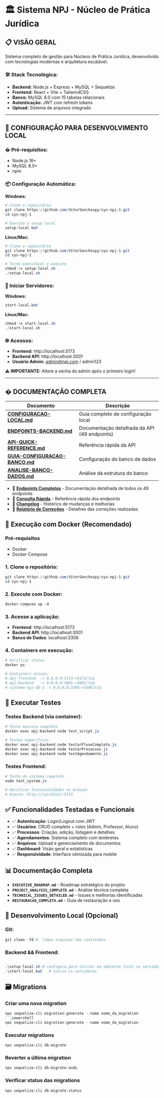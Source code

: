 # 🏛️ Sistema NPJ - Núcleo de Prática Jurídica

## 📋 **VISÃO GERAL**

Sistema completo de gestão para Núcleos de Prática Jurídica, desenvolvido com tecnologias modernas e arquitetura escalável.

### **🛠️ Stack Tecnológica:**
- **Backend:** Node.js + Express + MySQL + Sequelize
- **Frontend:** React + Vite + TailwindCSS
- **Banco:** MySQL 8.0 com 15 tabelas relacionais
- **Autenticação:** JWT com refresh tokens
- **Upload:** Sistema de arquivos integrado

---

## 🚀 **CONFIGURAÇÃO PARA DESENVOLVIMENTO LOCAL**

### **� Pré-requisitos:**
- Node.js 16+ 
- MySQL 8.0+
- npm

### **📦 Configuração Automática:**

**Windows:**
```powershell
# Clone o repositório
git clone https://github.com/VitorSanchespy/sys-npj-1.git
cd sys-npj-1

# Execute o setup local
setup-local.bat
```

**Linux/Mac:**
```powershell
# Clone o repositório
git clone https://github.com/VitorSanchespy/sys-npj-1.git
cd sys-npj-1

# Torne executável e execute
chmod +x setup-local.sh
./setup-local.sh
```

### **🎯 Iniciar Servidores:**

**Windows:**
```powershell
start-local.bat
```

**Linux/Mac:**
```powershell
chmod +x start-local.sh
./start-local.sh
```

### **🌐 Acessos:**
- **Frontend:** http://localhost:5173
- **Backend API:** http://localhost:3001
- **Usuário Admin:** admin@npj.com / admin123

⚠️ **IMPORTANTE:** Altere a senha do admin após o primeiro login!

---

## � **DOCUMENTAÇÃO COMPLETA**

| Documento | Descrição |
|-----------|-----------|
| **[CONFIGURACAO-LOCAL.md](CONFIGURACAO-LOCAL.md)** | Guia completo de configuração local |
| **[ENDPOINTS-BACKEND.md](ENDPOINTS-BACKEND.md)** | Documentação detalhada da API (49 endpoints) |
| **[API-QUICK-REFERENCE.md](API-QUICK-REFERENCE.md)** | Referência rápida da API |
| **[GUIA-CONFIGURACAO-BANCO.md](GUIA-CONFIGURACAO-BANCO.md)** | Configuração do banco de dados |
| **[ANALISE-BANCO-DADOS.md](ANALISE-BANCO-DADOS.md)** | Análise da estrutura do banco |

- 📡 **[Endpoints Completos](ENDPOINTS-BACKEND.md)** - Documentação detalhada de todos os 49 endpoints
- 🚀 **[Consulta Rápida](API-QUICK-REFERENCE.md)** - Referência rápida dos endpoints
- 📝 **[Changelog](CHANGELOG.md)** - Histórico de mudanças e melhorias
- 🔧 **[Relatório de Correções](RELATORIO-CORRECOES.md)** - Detalhes das correções realizadas

## 🚀 Execução com Docker (Recomendado)

### Pré-requisitos
- Docker
- Docker Compose

### 1. Clone o repositório:
```powershell
git clone https://github.com/VitorSanchespy/sys-npj-1.git
cd sys-npj-1
```

### 2. Execute com Docker:
```powershell
docker-compose up -d
```

### 3. Acesse a aplicação:
- **Frontend**: http://localhost:5173
- **Backend API**: http://localhost:3001
- **Banco de Dados**: localhost:3306

### 4. Containers em execução:
```powershell
# Verificar status
docker ps

# Containers ativos:
# npj-frontend  -> 0.0.0.0:5173->5173/tcp
# npj-backend   -> 0.0.0.0:3001->3001/tcp  
# sistema-npj-db-1 -> 0.0.0.0:3306->3306/tcp
```

## 🧪 Executar Testes

### Testes Backend (via container):
```powershell
# Teste massivo completo
docker exec npj-backend node test_script.js

# Testes específicos
docker exec npj-backend node testarFluxoCompleto.js
docker exec npj-backend node testarProcessos.js
docker exec npj-backend node testAgendamento.js
```

### Testes Frontend:
```powershell
# Teste do sistema completo
node test_system.js

# Verificar funcionalidades no browser
# Acesse: http://localhost:5173
```

## ✅ Funcionalidades Testadas e Funcionais

- ✅ **Autenticação**: Login/Logout com JWT
- ✅ **Usuários**: CRUD completo + roles (Admin, Professor, Aluno)
- ✅ **Processos**: Criação, edição, listagem e detalhes
- ✅ **Agendamentos**: Sistema completo com lembretes
- ✅ **Arquivos**: Upload e gerenciamento de documentos
- ✅ **Dashboard**: Visão geral e estatísticas
- ✅ **Responsividade**: Interface otimizada para mobile

## 📊 Documentação Completa

- **`EXECUTIVE_ROADMAP.md`** - Roadmap estratégico do projeto
- **`PROJECT_ANALYSIS_COMPLETE.md`** - Análise técnica completa
- **`TECHNICAL_ISSUES_DETAILED.md`** - Issues e melhorias identificadas
- **`RESTAURACAO_COMPLETA.md`** - Guia de restauração e uso

## 🔧 Desenvolvimento Local (Opcional)
### Git:
```powershell
git clean -fd #  limpa arquivos não rastreados
```

### Backend && Frontend:
```powershell

.\setup-local.sh # configura para iniciar em ambiente local os servidores 
.\start-local.bat   # inicia os servidores

```

## 🗃️ Migrations

### Criar uma nova migration
```powershell
npx sequelize-cli migration:generate --name nome_da_migration
```powershell
npx sequelize-cli migration:generate --name nome_da_migration
```

### Executar migrations
```powershell
npx sequelize-cli db:migrate
```

### Reverter a última migration
```powershell
npx sequelize-cli db:migrate:undo
```

### Verificar status das migrations
```powershell
npx sequelize-cli db:migrate:status
``` 